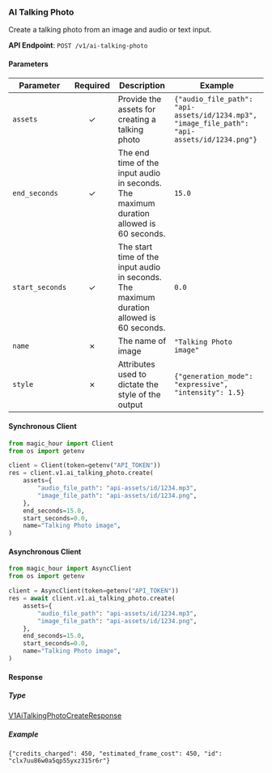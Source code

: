 
### AI Talking Photo <a name="create"></a>

Create a talking photo from an image and audio or text input.

**API Endpoint**: `POST /v1/ai-talking-photo`

#### Parameters

| Parameter | Required | Description | Example |
|-----------|:--------:|-------------|--------|
| `assets` | ✓ | Provide the assets for creating a talking photo | `{"audio_file_path": "api-assets/id/1234.mp3", "image_file_path": "api-assets/id/1234.png"}` |
| `end_seconds` | ✓ | The end time of the input audio in seconds. The maximum duration allowed is 60 seconds. | `15.0` |
| `start_seconds` | ✓ | The start time of the input audio in seconds. The maximum duration allowed is 60 seconds. | `0.0` |
| `name` | ✗ | The name of image | `"Talking Photo image"` |
| `style` | ✗ | Attributes used to dictate the style of the output | `{"generation_mode": "expressive", "intensity": 1.5}` |

#### Synchronous Client

```python
from magic_hour import Client
from os import getenv

client = Client(token=getenv("API_TOKEN"))
res = client.v1.ai_talking_photo.create(
    assets={
        "audio_file_path": "api-assets/id/1234.mp3",
        "image_file_path": "api-assets/id/1234.png",
    },
    end_seconds=15.0,
    start_seconds=0.0,
    name="Talking Photo image",
)

```

#### Asynchronous Client

```python
from magic_hour import AsyncClient
from os import getenv

client = AsyncClient(token=getenv("API_TOKEN"))
res = await client.v1.ai_talking_photo.create(
    assets={
        "audio_file_path": "api-assets/id/1234.mp3",
        "image_file_path": "api-assets/id/1234.png",
    },
    end_seconds=15.0,
    start_seconds=0.0,
    name="Talking Photo image",
)

```

#### Response

##### Type
[V1AiTalkingPhotoCreateResponse](/magic_hour/types/models/v1_ai_talking_photo_create_response.py)

##### Example
`{"credits_charged": 450, "estimated_frame_cost": 450, "id": "clx7uu86w0a5qp55yxz315r6r"}`
